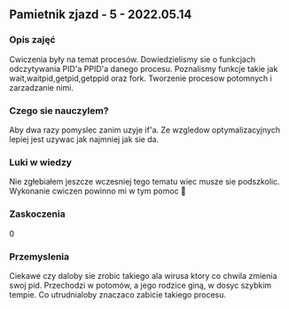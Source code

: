 
## Pamietnik zjazd - 5 - 2022.05.14

### Opis zajęć
Cwiczenia były na temat procesów. Dowiedzielismy sie o funkcjach odczytywania PID'a PPID'a danego procesu. Poznalismy funkcje takie jak wait,waitpid,getpid,getppid oraz fork.
Tworzenie procesow potomnych i zarzadzanie nimi.

### Czego sie nauczylem?

Aby dwa razy pomyslec zanim uzyje if'a. Ze wzgledow optymalizacyjnych lepiej jest uzywac jak najmniej jak sie da.

### Luki w wiedzy

Nie zgłebiałem jeszcze wczesniej tego tematu wiec musze sie podszkolic. Wykonanie cwiczen powinno mi w tym pomoc 💪

### Zaskoczenia

0

### Przemyslenia

Ciekawe czy daloby sie zrobic takiego ala wirusa ktory co chwila zmienia swoj pid. Przechodzi w potomów, a jego rodzice giną, w dosyc szybkim tempie. Co utrudnialoby znaczaco zabicie takiego procesu. 
